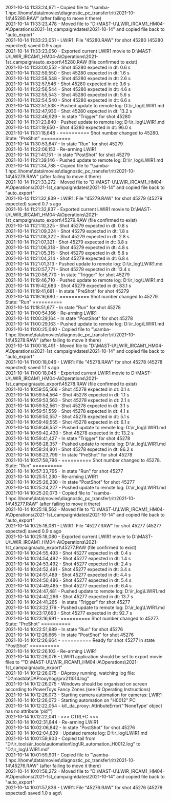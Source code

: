 2021-10-14 11:33:24,971 - Copied file to "\\samba-1.hpc.l\home\data\movies\diagnostic_pc_transfer\rit\2021-10-14\45280.RAW" (after failing to move it there)\
2021-10-14 11:33:23,478 - Moved file to "D:\MAST-U\LWIR_IRCAM1_HM04-A\Operations\2021-1st_campaign\dates\2021-10-14" and copied file back to "auto_export"\
2021-10-14 11:33:23,051 - LWIR1: File "45280.RAW" for shot 45280 (45280 expected) saved 0.9 s ago\
2021-10-14 11:33:23,050 - Exported current LWIR1 movie to D:\MAST-U\LWIR_IRCAM1_HM04-A\Operations\2021-1st_campaign\auto_export\45280.RAW (file confirmed to exist)\
2021-10-14 11:33:00,552 - Shot 45280 expected in dt: 0.6 s\
2021-10-14 11:32:59,550 - Shot 45280 expected in dt: 1.6 s\
2021-10-14 11:32:58,548 - Shot 45280 expected in dt: 2.6 s\
2021-10-14 11:32:57,546 - Shot 45280 expected in dt: 3.6 s\
2021-10-14 11:32:56,544 - Shot 45280 expected in dt: 4.6 s\
2021-10-14 11:32:55,543 - Shot 45280 expected in dt: 5.6 s\
2021-10-14 11:32:54,540 - Shot 45280 expected in dt: 6.6 s\
2021-10-14 11:32:51,538 - Pushed update to remote log: D:\ir_log\LWIR1.md\
2021-10-14 11:32:47,930 - Shot 45280 expected in dt: 13.2 s\
2021-10-14 11:32:46,929 - In state "Trigger" for shot 45280\
2021-10-14 11:31:23,840 - Pushed update to remote log: D:\ir_log\LWIR1.md\
2021-10-14 11:31:19,650 - Shot 45280 expected in dt: 96.0 s\
2021-10-14 11:31:18,648 - ========== Shot number changed to 45280. State: "PreShot" ==========\
2021-10-14 11:30:53,647 - In state "Run" for shot 45279\
2021-10-14 11:22:06,153 - Re-arming LWIR1\
2021-10-14 11:21:41,151 - In state "PostShot" for shot 45279\
2021-10-14 11:21:39,146 - Pushed update to remote log: D:\ir_log\LWIR1.md\
2021-10-14 11:21:34,788 - Copied file to "\\samba-1.hpc.l\home\data\movies\diagnostic_pc_transfer\rit\2021-10-14\45279.RAW" (after failing to move it there)\
2021-10-14 11:21:33,272 - Moved file to "D:\MAST-U\LWIR_IRCAM1_HM04-A\Operations\2021-1st_campaign\dates\2021-10-14" and copied file back to "auto_export"\
2021-10-14 11:21:32,839 - LWIR1: File "45279.RAW" for shot 45279 (45279 expected) saved 0.7 s ago\
2021-10-14 11:21:32,837 - Exported current LWIR1 movie to D:\MAST-U\LWIR_IRCAM1_HM04-A\Operations\2021-1st_campaign\auto_export\45279.RAW (file confirmed to exist)\
2021-10-14 11:21:10,325 - Shot 45279 expected in dt: 0.8 s\
2021-10-14 11:21:09,324 - Shot 45279 expected in dt: 1.8 s\
2021-10-14 11:21:08,322 - Shot 45279 expected in dt: 2.8 s\
2021-10-14 11:21:07,321 - Shot 45279 expected in dt: 3.8 s\
2021-10-14 11:21:06,318 - Shot 45279 expected in dt: 4.8 s\
2021-10-14 11:21:05,315 - Shot 45279 expected in dt: 5.8 s\
2021-10-14 11:21:04,314 - Shot 45279 expected in dt: 6.8 s\
2021-10-14 11:21:01,313 - Pushed update to remote log: D:\ir_log\LWIR1.md\
2021-10-14 11:20:57,771 - Shot 45279 expected in dt: 13.4 s\
2021-10-14 11:20:56,770 - In state "Trigger" for shot 45279\
2021-10-14 11:19:46,710 - Pushed update to remote log: D:\ir_log\LWIR1.md\
2021-10-14 11:19:42,683 - Shot 45279 expected in dt: 83.1 s\
2021-10-14 11:19:41,681 - In state "PreShot" for shot 45279\
2021-10-14 11:19:16,680 - ========== Shot number changed to 45279. State: "Run" ==========\
2021-10-14 11:18:51,677 - In state "Run" for shot 45278\
2021-10-14 11:00:54,166 - Re-arming LWIR1\
2021-10-14 11:00:29,164 - In state "PostShot" for shot 45278\
2021-10-14 11:00:29,163 - Pushed update to remote log: D:\ir_log\LWIR1.md\
2021-10-14 11:00:25,040 - Copied file to "\\samba-1.hpc.l\home\data\movies\diagnostic_pc_transfer\rit\2021-10-14\45278.RAW" (after failing to move it there)\
2021-10-14 11:00:18,491 - Moved file to "D:\MAST-U\LWIR_IRCAM1_HM04-A\Operations\2021-1st_campaign\dates\2021-10-14" and copied file back to "auto_export"\
2021-10-14 11:00:18,046 - LWIR1: File "45278.RAW" for shot 45278 (45278 expected) saved 1.1 s ago\
2021-10-14 11:00:18,045 - Exported current LWIR1 movie to D:\MAST-U\LWIR_IRCAM1_HM04-A\Operations\2021-1st_campaign\auto_export\45278.RAW (file confirmed to exist)\
2021-10-14 10:59:55,566 - Shot 45278 expected in dt: 0.1 s\
2021-10-14 10:59:54,564 - Shot 45278 expected in dt: 1.1 s\
2021-10-14 10:59:53,563 - Shot 45278 expected in dt: 2.1 s\
2021-10-14 10:59:52,561 - Shot 45278 expected in dt: 3.1 s\
2021-10-14 10:59:51,559 - Shot 45278 expected in dt: 4.1 s\
2021-10-14 10:59:50,557 - Shot 45278 expected in dt: 5.1 s\
2021-10-14 10:59:49,555 - Shot 45278 expected in dt: 6.1 s\
2021-10-14 10:59:46,552 - Pushed update to remote log: D:\ir_log\LWIR1.md\
2021-10-14 10:59:42,430 - Shot 45278 expected in dt: 13.2 s\
2021-10-14 10:59:41,427 - In state "Trigger" for shot 45278\
2021-10-14 10:58:28,357 - Pushed update to remote log: D:\ir_log\LWIR1.md\
2021-10-14 10:58:24,801 - Shot 45278 expected in dt: 86.2 s\
2021-10-14 10:58:23,799 - In state "PreShot" for shot 45278\
2021-10-14 10:57:58,796 - ========== Shot number changed to 45278. State: "Run" ==========\
2021-10-14 10:57:33,795 - In state "Run" for shot 45277\
2021-10-14 10:25:51,230 - Re-arming LWIR1\
2021-10-14 10:25:26,230 - In state "PostShot" for shot 45277\
2021-10-14 10:25:24,227 - Pushed update to remote log: D:\ir_log\LWIR1.md\
2021-10-14 10:25:20,073 - Copied file to "\\samba-1.hpc.l\home\data\movies\diagnostic_pc_transfer\rit\2021-10-14\45277.RAW" (after failing to move it there)\
2021-10-14 10:25:18,562 - Moved file to "D:\MAST-U\LWIR_IRCAM1_HM04-A\Operations\2021-1st_campaign\dates\2021-10-14" and copied file back to "auto_export"\
2021-10-14 10:25:18,081 - LWIR1: File "45277.RAW" for shot 45277 (45277 expected) saved 0.9 s ago\
2021-10-14 10:25:18,080 - Exported current LWIR1 movie to D:\MAST-U\LWIR_IRCAM1_HM04-A\Operations\2021-1st_campaign\auto_export\45277.RAW (file confirmed to exist)\
2021-10-14 10:24:55,493 - Shot 45277 expected in dt: 0.4 s\
2021-10-14 10:24:54,492 - Shot 45277 expected in dt: 1.4 s\
2021-10-14 10:24:53,492 - Shot 45277 expected in dt: 2.4 s\
2021-10-14 10:24:52,491 - Shot 45277 expected in dt: 3.4 s\
2021-10-14 10:24:51,489 - Shot 45277 expected in dt: 4.4 s\
2021-10-14 10:24:50,486 - Shot 45277 expected in dt: 5.4 s\
2021-10-14 10:24:49,485 - Shot 45277 expected in dt: 6.4 s\
2021-10-14 10:24:47,481 - Pushed update to remote log: D:\ir_log\LWIR1.md\
2021-10-14 10:24:42,266 - Shot 45277 expected in dt: 13.7 s\
2021-10-14 10:24:41,265 - In state "Trigger" for shot 45277\
2021-10-14 10:23:22,179 - Pushed update to remote log: D:\ir_log\LWIR1.md\
2021-10-14 10:23:17,693 - Shot 45277 expected in dt: 92.7 s\
2021-10-14 10:23:16,691 - ========== Shot number changed to 45277. State: "PreShot" ==========\
2021-10-14 10:22:51,689 - In state "Run" for shot 45276\
2021-10-14 10:12:26,665 - In state "PostShot" for shot 45276\
2021-10-14 10:12:26,664 - ========== Ready for shot 45277 in state "PostShot" ==========\
2021-10-14 10:12:26,103 - Re-arming LWIR1\
2021-10-14 10:12:26,076 - LWIR1 application should be set to export movie files to ""D:\MAST-U\LWIR_IRCAM1_HM04-A\Operations\2021-1st_campaign\auto_export"\
2021-10-14 10:12:26,075 - DAproxy running, watching log file: "D:\mastda\DAProxy\log\prx211014.log"\
2021-10-14 10:12:26,075 - Windows should be organised on screen according to PowerToys Fancy Zones (see IR Operating Instructions)\
2021-10-14 10:12:26,073 - Starting camera automation for cameras: LWIR1\
2021-10-14 10:12:26,073 - Starting automation on "H0012" PC\
2021-10-14 10:12:22,054 - kill_da_proxy: AttributeError("'NoneType' object has no attribute 'pid'")\
2021-10-14 10:12:22,041 - >>> CTRL+C <<<\
2021-10-14 10:02:31,844 - Re-arming LWIR1\
2021-10-14 10:02:06,842 - In state "PostShot" for shot 45276\
2021-10-14 10:02:04,839 - Updated remote log: D:\ir_log\LWIR1.md\
2021-10-14 10:01:59,903 - Copied tail from "D:\ir_tools\ir_tools\automation\log\IR_automation_H0012.log" to "D:\ir_log\LWIR1.md"\
2021-10-14 10:01:59,901 - Copied file to "\\samba-1.hpc.l\home\data\movies\diagnostic_pc_transfer\rit\2021-10-14\45276.RAW" (after failing to move it there)\
2021-10-14 10:01:58,272 - Moved file to "D:\MAST-U\LWIR_IRCAM1_HM04-A\Operations\2021-1st_campaign\dates\2021-10-14" and copied file back to "auto_export"\
2021-10-14 10:01:57,836 - LWIR1: File "45276.RAW" for shot 45276 (45276 expected) saved 1.0 s ago\
